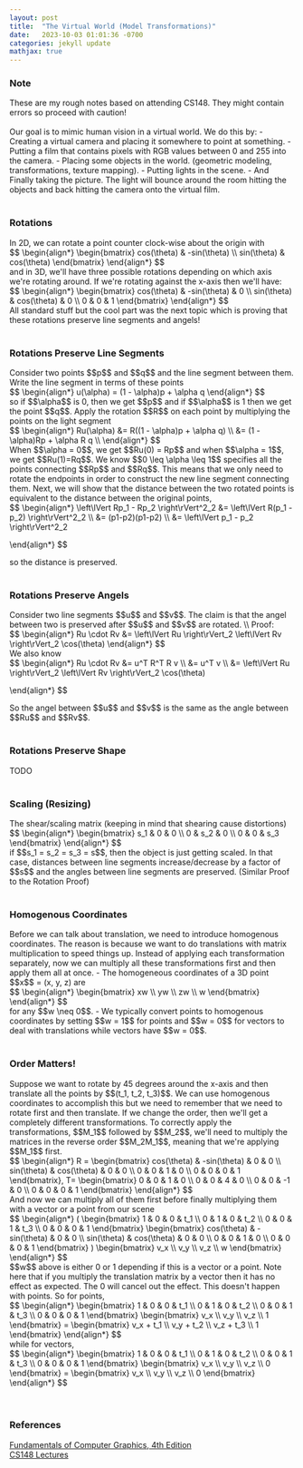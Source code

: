 ```yaml
---
layout: post
title:  "The Virtual World (Model Transformations)"
date:   2023-10-03 01:01:36 -0700
categories: jekyll update
mathjax: true
---
```

<!------------------------------------------------------------------------------------>
<h3>Note</h3>
These are my rough notes based on attending CS148. They might contain errors so proceed with caution!
<br>
<br>
Our goal is to mimic human vision in a virtual world. We do this by:
- Creating a virtual camera and placing it somewhere to point at something. 
- Putting a film that contains pixels with RGB values between 0 and 255 into the camera.
- Placing some objects in the world. (geometric modeling, transformations, texture mapping).
- Putting lights in the scene.
- And Finally taking the picture. The light will bounce around the room hitting the objects and back hitting the camera onto the virtual film.
<br>
<br>
<!------------------------------------------------------------------------------------>
<h3>Rotations</h3>
In 2D, we can rotate a point counter clock-wise about the origin with 
<div>
$$
\begin{align*}
\begin{bmatrix}
cos(\theta) & -sin(\theta) \\
sin(\theta) & cos(\theta)
\end{bmatrix}
\end{align*}
$$
</div>
and in 3D, we'll have three possible rotations depending on which axis we're rotating around. If we're rotating against the x-axis then we'll have:
<div>
$$
\begin{align*}
\begin{bmatrix}
cos(\theta) & -sin(\theta) & 0 \\
sin(\theta) & cos(\theta) & 0 \\
0 & 0 & 1
\end{bmatrix}
\end{align*}
$$
</div>
All standard stuff but the cool part was the next topic which is proving that these rotations preserve line segments and angels!
<br>
<br>
<!------------------------------------------------------------------------------------>
<h3>Rotations Preserve Line Segments</h3>
Consider two points $$p$$ and $$q$$ and the line segment between them. Write the line segment in terms of these points
<div>
$$
\begin{align*}
u(\alpha) = (1 - \alpha)p + \alpha q
\end{align*}
$$
</div>
so if $$\alpha$$ is 0, then we get $$p$$ and if $$\alpha$$ is 1 then we get the point $$q$$.
Apply the rotation $$R$$ on each point by multiplying the points on the light segment 
<div>
$$
\begin{align*}
Ru(\alpha) &= R((1 - \alpha)p + \alpha q) \\
&= (1 - \alpha)Rp + \alpha R q \\
\end{align*}
$$
</div>
When $$\alpha = 0$$, we get $$Ru(0) = Rp$$ and when $$\alpha = 1$$, we get $$Ru(1)=Rq$$. We know $$0 \leq \alpha \leq 1$$ specifies all the points connecting $$Rp$$ and $$Rq$$. This means that we only need to rotate the endpoints in order to construct the new line segment connecting them. Next, we will show that the distance between the two rotated points is equivalent to the distance between the original points,
<div>
$$
\begin{align*}
\left\lVert Rp_1 - Rp_2 \right\rVert^2_2 &= \left\lVert R(p_1 - p_2) \right\rVert^2_2  \\
&= (p1-p2)(p1-p2) \\
&= \left\lVert p_1 - p_2 \right\rVert^2_2

\end{align*}
$$
</div>

so the distance is preserved.
<br>
<br>
<!------------------------------------------------------------------------------------>
<h3>Rotations Preserve Angels</h3>
Consider two line segments $$u$$ and $$v$$. The claim is that the angel between two is preserved after $$u$$ and $$v$$ are rotated. \\
Proof:
<div>
$$
\begin{align*}
Ru \cdot Rv &= \left\lVert Ru \right\rVert_2 \left\lVert Rv \right\rVert_2  \cos(\theta)
\end{align*}
$$
</div>
We also know
<div>
$$
\begin{align*}
Ru \cdot Rv &= u^T R^T R v  \\
&= u^T v  \\
&=  \left\lVert Ru \right\rVert_2 \left\lVert Rv \right\rVert_2  \cos(\theta)

\end{align*}
$$
</div>
So the angel between $$u$$ and $$v$$ is the same as the angle between $$Ru$$ and $$Rv$$. 
<br>
<br>
<!------------------------------------------------------------------------------------>
<h3>Rotations Preserve Shape</h3>
TODO
<br>
<br>
<!------------------------------------------------------------------------------------>
<h3>Scaling (Resizing)</h3>
The shear/scaling matrix (keeping in mind that  shearing cause distortions)
<div>
$$
\begin{align*}
\begin{bmatrix}
s_1 & 0 & 0 \\
0 & s_2 & 0 \\
0 & 0 & s_3
\end{bmatrix}
\end{align*}
$$
</div>
if $$s_1 = s_2 = s_3 = s$$, then the object is just getting scaled. In that case, distances between line segments increase/decrease  by a factor of $$s$$ and the angles between line segments are preserved. (Similar Proof to the Rotation Proof)
<br>
<br>
<!------------------------------------------------------------------------------------>
<h3>Homogenous Coordinates</h3>
Before we can talk about translation, we need to introduce homogenous coordinates. The reason is because we want to do translations with matrix multiplication to speed things up. Instead of applying each transformation separately, now we can multiply all these transformations first and then apply them all at once.
- The homogeneous coordinates of a 3D point $$x$$ = (x, y, z) are
<div>
$$
\begin{align*}
\begin{bmatrix}
xw \\
yw \\
zw \\
w
\end{bmatrix}
\end{align*}
$$
</div>
for any $$w \neq 0$$.
-  We typically convert points to homogenous coordinates by setting $$w = 1$$ for points and $$w = 0$$ for vectors to deal with translations while vectors have $$w = 0$$. 
<br>
<br>
<!------------------------------------------------------------------------------------>
<h3>Order Matters!</h3>
Suppose we want to rotate by 45 degrees around the x-axis and then translate all the points by $$(t_1, t_2, t_3)$$. We can use homogenous coordinates to accomplish this but we need to remember that we need to rotate first and then translate. If we change the order, then we'll get a completely different transformations. To correctly apply the transformations, $$M_1$$ followed by $$M_2$$, we'll need to multiply the matrices in the reverse order $$M_2M_1$$, meaning that we're applying $$M_1$$ first.
<div>
$$
\begin{align*}
R =
\begin{bmatrix}
cos(\theta) & -sin(\theta) & 0 & 0 \\
sin(\theta) & cos(\theta) & 0 & 0 \\
0 & 0 & 1 & 0 \\
0 & 0 & 0 & 1
\end{bmatrix}, T=
\begin{bmatrix}
0 & 0 & 1 & 0 \\
0 & 0 & 4 & 0 \\
0 & 0 & -1 & 0 \\
0 & 0 & 0 & 1
\end{bmatrix}
\end{align*}
$$
</div>
And now we can multiply all of them first before finally multiplying them with a vector or a point from our scene
<div>
$$
\begin{align*}
(
\begin{bmatrix}
1 & 0 & 0 & t_1 \\
0 & 1 & 0 & t_2 \\
0 & 0 & 1 & t_3 \\
0 & 0 & 0 & 1
\end{bmatrix}
\begin{bmatrix}
cos(\theta) & -sin(\theta) & 0 & 0 \\
sin(\theta) & cos(\theta) & 0 & 0 \\
0 & 0 & 1 & 0 \\
0 & 0 & 0 & 1
\end{bmatrix}
)
\begin{bmatrix}
v_x \\
v_y \\
v_z \\
w
\end{bmatrix}
\end{align*}
$$
</div>
$$w$$ above is either 0 or 1 depending if this is a vector or a point. Note here that if you multiply the translation matrix by a vector then it has no effect as expected. The 0 will cancel out the effect. This doesn't happen with points. So for points,
<div>
$$
\begin{align*}
\begin{bmatrix}
1 & 0 & 0 & t_1 \\
0 & 1 & 0 & t_2 \\
0 & 0 & 1 & t_3 \\
0 & 0 & 0 & 1
\end{bmatrix}
\begin{bmatrix}
v_x \\
v_y \\
v_z \\
1
\end{bmatrix}
=
\begin{bmatrix}
v_x + t_1 \\
v_y + t_2 \\
v_z + t_3 \\
1
\end{bmatrix}
\end{align*}
$$
</div>
while for vectors,
<div>
$$
\begin{align*}
\begin{bmatrix}
1 & 0 & 0 & t_1 \\
0 & 1 & 0 & t_2 \\
0 & 0 & 1 & t_3 \\
0 & 0 & 0 & 1
\end{bmatrix}
\begin{bmatrix}
v_x \\
v_y \\
v_z \\
0
\end{bmatrix}
=
\begin{bmatrix}
v_x \\
v_y \\
v_z \\
0
\end{bmatrix}
\end{align*}
$$
</div>
<br>
<br>
<!------------------------------------------------------------------------------------>
<h3>References</h3>
<a href="https://www.amazon.com/Fundamentals-Computer-Graphics-Steve-Marschner/dp/1482229390">Fundamentals of Computer Graphics, 4th Edition</a>
<br>
<a href="https://web.stanford.edu/class/cs148/lectures.html"> CS148 Lectures </a>
<br>
<br>




